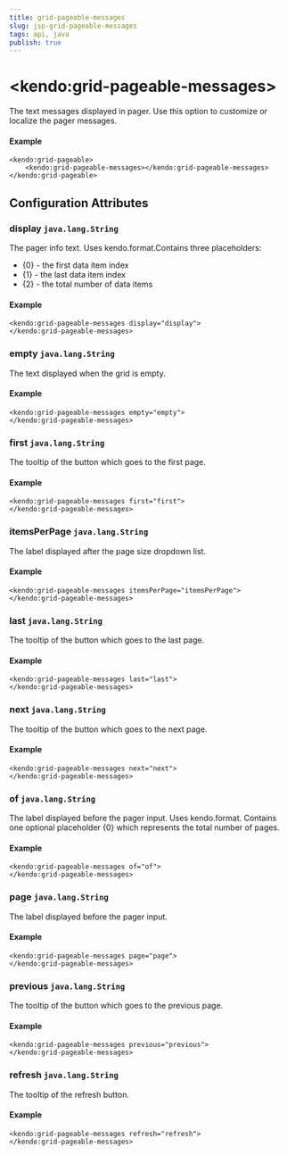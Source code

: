 ```yaml
---
title: grid-pageable-messages
slug: jsp-grid-pageable-messages
tags: api, java
publish: true
---
```


# \<kendo:grid-pageable-messages\>

The text messages displayed in pager. Use this option to customize or localize the pager messages.

#### Example
    <kendo:grid-pageable>
        <kendo:grid-pageable-messages></kendo:grid-pageable-messages>
    </kendo:grid-pageable>

## Configuration Attributes

### display `java.lang.String`

The pager info text. Uses kendo.format.Contains three placeholders:
- {0} - the first data item index
- {1} - the last data item index
- {2} - the total number of data items

#### Example
    <kendo:grid-pageable-messages display="display">
    </kendo:grid-pageable-messages>

### empty `java.lang.String`

The text displayed when the grid is empty.

#### Example
    <kendo:grid-pageable-messages empty="empty">
    </kendo:grid-pageable-messages>

### first `java.lang.String`

The tooltip of the button which goes to the first page.

#### Example
    <kendo:grid-pageable-messages first="first">
    </kendo:grid-pageable-messages>

### itemsPerPage `java.lang.String`

The label displayed after the page size dropdown list.

#### Example
    <kendo:grid-pageable-messages itemsPerPage="itemsPerPage">
    </kendo:grid-pageable-messages>

### last `java.lang.String`

The tooltip of the button which goes to the last page.

#### Example
    <kendo:grid-pageable-messages last="last">
    </kendo:grid-pageable-messages>

### next `java.lang.String`

The tooltip of the button which goes to the next page.

#### Example
    <kendo:grid-pageable-messages next="next">
    </kendo:grid-pageable-messages>

### of `java.lang.String`

The label displayed before the pager input. Uses kendo.format. Contains one optional placeholder {0} which represents the total number of pages.

#### Example
    <kendo:grid-pageable-messages of="of">
    </kendo:grid-pageable-messages>

### page `java.lang.String`

The label displayed before the pager input.

#### Example
    <kendo:grid-pageable-messages page="page">
    </kendo:grid-pageable-messages>

### previous `java.lang.String`

The tooltip of the button which goes to the previous page.

#### Example
    <kendo:grid-pageable-messages previous="previous">
    </kendo:grid-pageable-messages>

### refresh `java.lang.String`

The tooltip of the refresh button.

#### Example
    <kendo:grid-pageable-messages refresh="refresh">
    </kendo:grid-pageable-messages>

